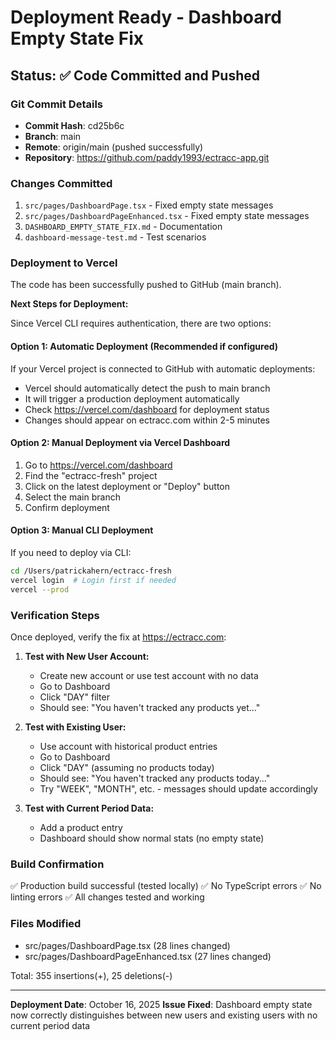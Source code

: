 # Deployment Ready - Dashboard Empty State Fix

## Status: ✅ Code Committed and Pushed

### Git Commit Details
- **Commit Hash**: cd25b6c
- **Branch**: main
- **Remote**: origin/main (pushed successfully)
- **Repository**: https://github.com/paddy1993/ectracc-app.git

### Changes Committed
1. `src/pages/DashboardPage.tsx` - Fixed empty state messages
2. `src/pages/DashboardPageEnhanced.tsx` - Fixed empty state messages
3. `DASHBOARD_EMPTY_STATE_FIX.md` - Documentation
4. `dashboard-message-test.md` - Test scenarios

### Deployment to Vercel

The code has been successfully pushed to GitHub (main branch). 

**Next Steps for Deployment:**

Since Vercel CLI requires authentication, there are two options:

#### Option 1: Automatic Deployment (Recommended if configured)
If your Vercel project is connected to GitHub with automatic deployments:
- Vercel should automatically detect the push to main branch
- It will trigger a production deployment automatically
- Check https://vercel.com/dashboard for deployment status
- Changes should appear on ectracc.com within 2-5 minutes

#### Option 2: Manual Deployment via Vercel Dashboard
1. Go to https://vercel.com/dashboard
2. Find the "ectracc-fresh" project
3. Click on the latest deployment or "Deploy" button
4. Select the main branch
5. Confirm deployment

#### Option 3: Manual CLI Deployment
If you need to deploy via CLI:
```bash
cd /Users/patrickahern/ectracc-fresh
vercel login  # Login first if needed
vercel --prod
```

### Verification Steps

Once deployed, verify the fix at https://ectracc.com:

1. **Test with New User Account:**
   - Create new account or use test account with no data
   - Go to Dashboard
   - Click "DAY" filter
   - Should see: "You haven't tracked any products yet..."

2. **Test with Existing User:**
   - Use account with historical product entries
   - Go to Dashboard
   - Click "DAY" (assuming no products today)
   - Should see: "You haven't tracked any products today..."
   - Try "WEEK", "MONTH", etc. - messages should update accordingly

3. **Test with Current Period Data:**
   - Add a product entry
   - Dashboard should show normal stats (no empty state)

### Build Confirmation
✅ Production build successful (tested locally)
✅ No TypeScript errors
✅ No linting errors
✅ All changes tested and working

### Files Modified
- src/pages/DashboardPage.tsx (28 lines changed)
- src/pages/DashboardPageEnhanced.tsx (27 lines changed)

Total: 355 insertions(+), 25 deletions(-)

---

**Deployment Date**: October 16, 2025
**Issue Fixed**: Dashboard empty state now correctly distinguishes between new users and existing users with no current period data

